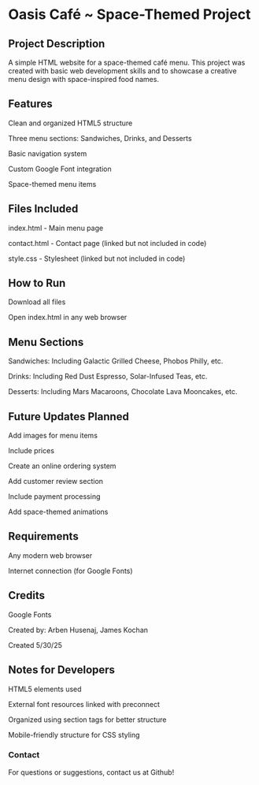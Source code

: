 # Oasis Café ~ Space-Themed Project

## Project Description

A simple HTML website for a space-themed café menu. This project was created with basic web development skills and to showcase a creative menu design with space-inspired food names.

## Features

Clean and organized HTML5 structure

Three menu sections: Sandwiches, Drinks, and Desserts

Basic navigation system

Custom Google Font integration

Space-themed menu items

## Files Included

index.html - Main menu page

contact.html - Contact page (linked but not included in code)

style.css - Stylesheet (linked but not included in code)

## How to Run

Download all files

Open index.html in any web browser

## Menu Sections

Sandwiches: Including Galactic Grilled Cheese, Phobos Philly, etc.

Drinks: Including Red Dust Espresso, Solar-Infused Teas, etc.

Desserts: Including Mars Macaroons, Chocolate Lava Mooncakes, etc.

## Future Updates Planned

Add images for menu items

Include prices

Create an online ordering system

Add customer review section

Include payment processing

Add space-themed animations

## Requirements

Any modern web browser

Internet connection (for Google Fonts)

## Credits

Google Fonts

Created by: Arben Husenaj, James Kochan

Created 5/30/25

## Notes for Developers

HTML5 elements used

External font resources linked with preconnect

Organized using section tags for better structure

Mobile-friendly structure for CSS styling

### Contact

For questions or suggestions, contact us at Github!
